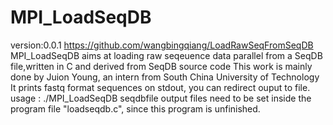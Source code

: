# MPI_LoadSeqDB 
version:0.0.1
https://github.com/wangbingqiang/LoadRawSeqFromSeqDB
MPI_LoadSeqDB aims at loading raw seqeuence data parallel from a SeqDB file,written in C and derived from SeqDB source code
This work is mainly done by Juion Young, an intern from South China University of Technology
It prints fastq format sequences on stdout, you can redirect ouput to file.
usage : ./MPI_LoadSeqDB seqdbfile
output files need to be set inside the program file "loadseqdb.c", since this program is unfinished.